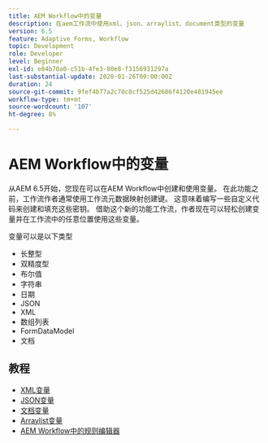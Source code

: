 ```yaml
---
title: AEM Workflow中的变量
description: 在aem工作流中使用xml、json、arraylist、document类型的变量
version: 6.5
feature: Adaptive Forms, Workflow
topic: Development
role: Developer
level: Beginner
exl-id: e84b70a0-c51b-4fe3-80e8-f3156931297a
last-substantial-update: 2020-01-26T00:00:00Z
duration: 24
source-git-commit: 9fef4b77a2c70c8cf525d42686f4120e481945ee
workflow-type: tm+mt
source-wordcount: '107'
ht-degree: 8%

---
```


# AEM Workflow中的变量

从AEM 6.5开始，您现在可以在AEM Workflow中创建和使用变量。 在此功能之前，工作流作者通常使用工作流元数据映射创建键。 这意味着编写一些自定义代码来创建和填充这些密钥。 借助这个新的功能工作流，作者现在可以轻松创建变量并在工作流中的任意位置使用这些变量。

变量可以是以下类型

* 长整型
* 双精度型
* 布尔值
* 字符串
* 日期
* JSON
* XML
* 数组列表
* FormDataModel
* 文档

## 教程

* [XML变量](part1.md)
* [JSON变量](part2.md)
* [文档变量](part3.md)
* [Arraylist变量](part4.md)
* [AEM Workflow中的规则编辑器](part5.md)
